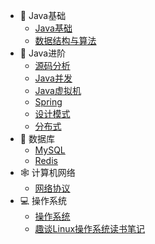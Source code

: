 <!-- * [🔥 面经](面经/美团) -->
* 🍵 Java基础
	* [Java基础](java/一些知识点)
	* [数据结构与算法](数据结构/排序)
* 🍵 Java进阶
	* [源码分析](源码分析/hello)
	* [Java并发](java并发/并发)
	* [Java虚拟机](虚拟机/尚硅谷复习视频)
	* [Spring](框架/Spring基础)
	* [设计模式](设计模式/设计模式)
	* [分布式](分布式/kafka)
* 🐛 数据库
    * [MySQL](MySQL/mysql)
    * [Redis](Redis/Redis)
* 🕸️ 计算机网络
	* [网络协议](计算机网络/面试题汇总)
* 💻 操作系统
	* [操作系统](操作系统/概述)
	* [趣谈Linux操作系统读书笔记](趣谈操作系统/综述)

